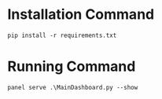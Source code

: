 # Installation Command 

`pip install -r requirements.txt`


# Running Command 

`panel serve .\MainDashboard.py --show`